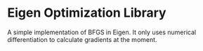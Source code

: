 
# Eigen Optimization Library
A simple implementation of BFGS in Eigen. It only uses numerical differentiation to calculate gradients at the moment. 
